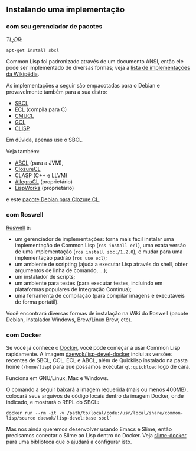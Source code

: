 ## Instalando uma implementação
### com seu gerenciador de pacotes

*TL;DR*:

	apt-get install sbcl

Common Lisp foi padronizado através de um documento ANSI, então ele pode ser implementado de diversas
formas; veja a [lista de implementações da Wikipédia](https://en.wikipedia.org/wiki/Common_Lisp#Implementations).

As implementações a seguir são empacotadas para o Debian e provavelmente também para a sua distro:

* [SBCL](http://www.sbcl.org/)
* [ECL](https://gitlab.com/embeddable-common-lisp/ecl/)
  (compila para C)
* [CMUCL](https://gitlab.common-lisp.net/cmucl/cmucl)
* [GCL](https://en.wikipedia.org/wiki/GNU_Common_Lisp)
* [CLISP](https://clisp.sourceforge.io/)

Em dúvida, apenas use o SBCL.

Veja também:

* [ABCL](http://abcl.org/) (para a JVM),
* [ClozureCL](https://ccl.clozure.com/)
* [CLASP](https://github.com/drmeister/clasp) (C++ e LLVM)
* [AllegroCL](https://franz.com/products/allegrocl/) (proprietário)
* [LispWorks](http://www.lispworks.com/) (proprietário)

e este [pacote Debian para Clozure CL](http://mr.gy/blog/clozure-cl-deb.html).

### com Roswell

[Roswell](https://github.com/roswell/roswell/wiki) é:

* um gerenciador de implementações: torna mais fácil instalar uma implementação de Common Lisp
  (`ros install ecl`), uma exata versão de uma implementação (`ros install sbcl/1.2.0`),
  e mudar para uma implementação padrão (`ros use ecl`);
* um ambiente de scripting (ajuda a executar Lisp através do shell, obter argumentos de linha de comando, ...);
* um instalador de scripts;
* um ambiente para testes (para executar testes, incluindo em plataformas populares de Integração Contínua);
* uma ferramenta de compilação (para compilar imagens e executáveis de forma portátil).

Você encontrará diversas formas de instalação na Wiki do Roswell (pacote Debian, instalador Windows,
Brew/Linux Brew, etc).

### com Docker

Se você já conhece o [Docker](https://docs.docker.com), você pode começar a usar Common Lisp rapidamente.
A imagem [daewok/lisp-devel-docker](https://github.com/daewok/lisp-devel-docker) inclui as versões
recentes de SBCL, CCL, ECL e ABCL, além de Quicklisp instalado na pasta home (`/home/lisp`) para
que possamos executar `ql:quickload` logo de cara.

Funciona em GNU/Linux, Mac e Windows.

O comando a seguir baixará a imagem requerida (mais ou menos 400MB), colocará seus arquivos de código
locais dentro da imagem Docker, onde indicado, e mostrará o REPL do SBCL:

	docker run --rm -it -v /path/to/local/code:/usr/local/share/common-lisp/source daewok/lisp-devel:base sbcl`

Mas nos ainda queremos desenvolver usando Emacs e Slime, então precisamos conectar o Slime ao Lisp dentro do
Docker. Veja [slime-docker](https://github.com/daewok/slime-docker) para uma biblioteca que o ajudará a
configurar isto.
